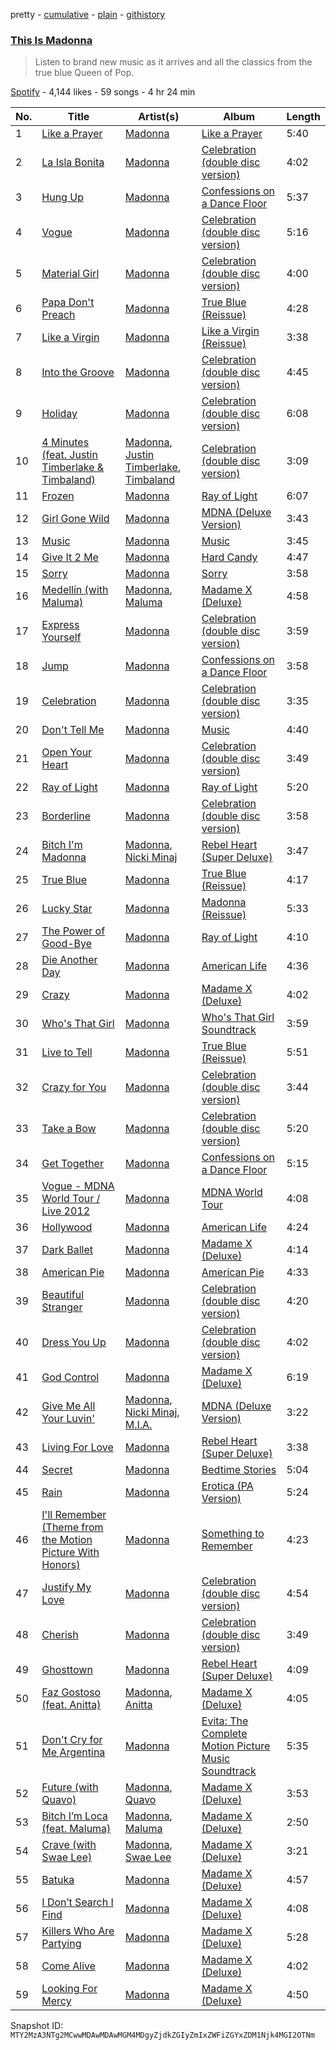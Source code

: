 pretty - [cumulative](/playlists/cumulative/37i9dQZF1DWTQllLRMgY9S.md) - [plain](/playlists/plain/37i9dQZF1DWTQllLRMgY9S) - [githistory](https://github.githistory.xyz/mackorone/spotify-playlist-archive/blob/main/playlists/plain/37i9dQZF1DWTQllLRMgY9S)

### [This Is Madonna](https://open.spotify.com/playlist/37i9dQZF1DWTQllLRMgY9S)

> Listen to brand new music as it arrives and all the classics from the true blue Queen of Pop.

[Spotify](https://open.spotify.com/user/spotify) - 4,144 likes - 59 songs - 4 hr 24 min

| No. | Title | Artist(s) | Album | Length |
|---|---|---|---|---|
| 1 | [Like a Prayer](https://open.spotify.com/track/2v7ywbUzCgcVohHaKUcacV) | [Madonna](https://open.spotify.com/artist/6tbjWDEIzxoDsBA1FuhfPW) | [Like a Prayer](https://open.spotify.com/album/48AGkmM7iO4jrELRnNZGPV) | 5:40 |
| 2 | [La Isla Bonita](https://open.spotify.com/track/2Iib2MV3ECFJAourgP9dlY) | [Madonna](https://open.spotify.com/artist/6tbjWDEIzxoDsBA1FuhfPW) | [Celebration \(double disc version\)](https://open.spotify.com/album/43lok9zd7BW5CoYkXZs7S0) | 4:02 |
| 3 | [Hung Up](https://open.spotify.com/track/3850dYVgOFIXJh5U4BFEWH) | [Madonna](https://open.spotify.com/artist/6tbjWDEIzxoDsBA1FuhfPW) | [Confessions on a Dance Floor](https://open.spotify.com/album/1hg0pQJLE9dzfT1kgZtDPr) | 5:37 |
| 4 | [Vogue](https://open.spotify.com/track/27QvYgBk0CHOVHthWnkuWt) | [Madonna](https://open.spotify.com/artist/6tbjWDEIzxoDsBA1FuhfPW) | [Celebration \(double disc version\)](https://open.spotify.com/album/43lok9zd7BW5CoYkXZs7S0) | 5:16 |
| 5 | [Material Girl](https://open.spotify.com/track/22sLuJYcvZOSoLLRYev1s5) | [Madonna](https://open.spotify.com/artist/6tbjWDEIzxoDsBA1FuhfPW) | [Celebration \(double disc version\)](https://open.spotify.com/album/43lok9zd7BW5CoYkXZs7S0) | 4:00 |
| 6 | [Papa Don't Preach](https://open.spotify.com/track/6A8OnjnpShshNpcqWtZRjr) | [Madonna](https://open.spotify.com/artist/6tbjWDEIzxoDsBA1FuhfPW) | [True Blue \(Reissue\)](https://open.spotify.com/album/6fmnT17jc2Sc69q3nza1eD) | 4:28 |
| 7 | [Like a Virgin](https://open.spotify.com/track/1ZPlNanZsJSPK5h9YZZFbZ) | [Madonna](https://open.spotify.com/artist/6tbjWDEIzxoDsBA1FuhfPW) | [Like a Virgin \(Reissue\)](https://open.spotify.com/album/2IU9ftOgyRL2caQGWK1jjX) | 3:38 |
| 8 | [Into the Groove](https://open.spotify.com/track/2m0M7YqCy4lXfedh18qd8N) | [Madonna](https://open.spotify.com/artist/6tbjWDEIzxoDsBA1FuhfPW) | [Celebration \(double disc version\)](https://open.spotify.com/album/43lok9zd7BW5CoYkXZs7S0) | 4:45 |
| 9 | [Holiday](https://open.spotify.com/track/4k6ktr10Hczmh55NY3LfJy) | [Madonna](https://open.spotify.com/artist/6tbjWDEIzxoDsBA1FuhfPW) | [Celebration \(double disc version\)](https://open.spotify.com/album/43lok9zd7BW5CoYkXZs7S0) | 6:08 |
| 10 | [4 Minutes \(feat\. Justin Timberlake & Timbaland\)](https://open.spotify.com/track/1oHClQEgDmmbcEx12Kc5nZ) | [Madonna](https://open.spotify.com/artist/6tbjWDEIzxoDsBA1FuhfPW), [Justin Timberlake](https://open.spotify.com/artist/31TPClRtHm23RisEBtV3X7), [Timbaland](https://open.spotify.com/artist/5Y5TRrQiqgUO4S36tzjIRZ) | [Celebration \(double disc version\)](https://open.spotify.com/album/43lok9zd7BW5CoYkXZs7S0) | 3:09 |
| 11 | [Frozen](https://open.spotify.com/track/2II03llydk4YnkBBvoYB3B) | [Madonna](https://open.spotify.com/artist/6tbjWDEIzxoDsBA1FuhfPW) | [Ray of Light](https://open.spotify.com/album/6cuNyrSmRjBeekioLdLkvI) | 6:07 |
| 12 | [Girl Gone Wild](https://open.spotify.com/track/6HlB4heRq3dA1pt38gmuqk) | [Madonna](https://open.spotify.com/artist/6tbjWDEIzxoDsBA1FuhfPW) | [MDNA \(Deluxe Version\)](https://open.spotify.com/album/6JlKrwy7tJKFBum4i9vxW2) | 3:43 |
| 13 | [Music](https://open.spotify.com/track/2BcOZ4vOeu2qZowIHrvTYy) | [Madonna](https://open.spotify.com/artist/6tbjWDEIzxoDsBA1FuhfPW) | [Music](https://open.spotify.com/album/3e3PxWKqv7lyZaR5d02abW) | 3:45 |
| 14 | [Give It 2 Me](https://open.spotify.com/track/6G7d2cbkZSaAOE0H6K1ohb) | [Madonna](https://open.spotify.com/artist/6tbjWDEIzxoDsBA1FuhfPW) | [Hard Candy](https://open.spotify.com/album/7jgBVzMVZuuhaTG5zQ0Vgk) | 4:47 |
| 15 | [Sorry](https://open.spotify.com/track/3YqJlngd0Bx4zsqWkkaGSa) | [Madonna](https://open.spotify.com/artist/6tbjWDEIzxoDsBA1FuhfPW) | [Sorry](https://open.spotify.com/album/1zFk0TzM4oAuvvON5NGuK5) | 3:58 |
| 16 | [Medellín \(with Maluma\)](https://open.spotify.com/track/6mfu6jyFgvnXeTPQrYNs8d) | [Madonna](https://open.spotify.com/artist/6tbjWDEIzxoDsBA1FuhfPW), [Maluma](https://open.spotify.com/artist/1r4hJ1h58CWwUQe3MxPuau) | [Madame X \(Deluxe\)](https://open.spotify.com/album/1G2YEQPXaOj1JZwa3ZiGe8) | 4:58 |
| 17 | [Express Yourself](https://open.spotify.com/track/6ioBgySxoeQKALvAeLEmId) | [Madonna](https://open.spotify.com/artist/6tbjWDEIzxoDsBA1FuhfPW) | [Celebration \(double disc version\)](https://open.spotify.com/album/43lok9zd7BW5CoYkXZs7S0) | 3:59 |
| 18 | [Jump](https://open.spotify.com/track/5hmRhU6fWzH0NjYmfhHjhp) | [Madonna](https://open.spotify.com/artist/6tbjWDEIzxoDsBA1FuhfPW) | [Confessions on a Dance Floor](https://open.spotify.com/album/1hg0pQJLE9dzfT1kgZtDPr) | 3:58 |
| 19 | [Celebration](https://open.spotify.com/track/5HktkLHDbjA6LTyRTBEzHy) | [Madonna](https://open.spotify.com/artist/6tbjWDEIzxoDsBA1FuhfPW) | [Celebration \(double disc version\)](https://open.spotify.com/album/43lok9zd7BW5CoYkXZs7S0) | 3:35 |
| 20 | [Don't Tell Me](https://open.spotify.com/track/7DOtIhTTpPZyjvbO509hSC) | [Madonna](https://open.spotify.com/artist/6tbjWDEIzxoDsBA1FuhfPW) | [Music](https://open.spotify.com/album/3e3PxWKqv7lyZaR5d02abW) | 4:40 |
| 21 | [Open Your Heart](https://open.spotify.com/track/3kme5Qos8h04yrKxsgur79) | [Madonna](https://open.spotify.com/artist/6tbjWDEIzxoDsBA1FuhfPW) | [Celebration \(double disc version\)](https://open.spotify.com/album/43lok9zd7BW5CoYkXZs7S0) | 3:49 |
| 22 | [Ray of Light](https://open.spotify.com/track/4Fpsa3pYc3gozrxHRRPvR6) | [Madonna](https://open.spotify.com/artist/6tbjWDEIzxoDsBA1FuhfPW) | [Ray of Light](https://open.spotify.com/album/6cuNyrSmRjBeekioLdLkvI) | 5:20 |
| 23 | [Borderline](https://open.spotify.com/track/4FMNpPI7mkhdeFCCk6fZiE) | [Madonna](https://open.spotify.com/artist/6tbjWDEIzxoDsBA1FuhfPW) | [Celebration \(double disc version\)](https://open.spotify.com/album/43lok9zd7BW5CoYkXZs7S0) | 3:58 |
| 24 | [Bitch I'm Madonna](https://open.spotify.com/track/3ae3RhRaW1AGrM9jpMOppQ) | [Madonna](https://open.spotify.com/artist/6tbjWDEIzxoDsBA1FuhfPW), [Nicki Minaj](https://open.spotify.com/artist/0hCNtLu0JehylgoiP8L4Gh) | [Rebel Heart \(Super Deluxe\)](https://open.spotify.com/album/1MfBS0vLHUvlKXWsS7RUun) | 3:47 |
| 25 | [True Blue](https://open.spotify.com/track/7azOuDeJGbxt5mvq3GQHXp) | [Madonna](https://open.spotify.com/artist/6tbjWDEIzxoDsBA1FuhfPW) | [True Blue \(Reissue\)](https://open.spotify.com/album/6fmnT17jc2Sc69q3nza1eD) | 4:17 |
| 26 | [Lucky Star](https://open.spotify.com/track/2hWI9GNr3kBrxZ7Mphho4Q) | [Madonna](https://open.spotify.com/artist/6tbjWDEIzxoDsBA1FuhfPW) | [Madonna \(Reissue\)](https://open.spotify.com/album/5lrlWKjNY0eTDXp9Bd3LpW) | 5:33 |
| 27 | [The Power of Good\-Bye](https://open.spotify.com/track/01VFDkHBNJcCNUjzD3flWg) | [Madonna](https://open.spotify.com/artist/6tbjWDEIzxoDsBA1FuhfPW) | [Ray of Light](https://open.spotify.com/album/6cuNyrSmRjBeekioLdLkvI) | 4:10 |
| 28 | [Die Another Day](https://open.spotify.com/track/7DUpuAzGUyJaJB3p9BC3Ms) | [Madonna](https://open.spotify.com/artist/6tbjWDEIzxoDsBA1FuhfPW) | [American Life](https://open.spotify.com/album/6makHXbA3KBYNlYEPXyFJW) | 4:36 |
| 29 | [Crazy](https://open.spotify.com/track/3Y6bCKPrsrKRSo8sg6PuL3) | [Madonna](https://open.spotify.com/artist/6tbjWDEIzxoDsBA1FuhfPW) | [Madame X \(Deluxe\)](https://open.spotify.com/album/1G2YEQPXaOj1JZwa3ZiGe8) | 4:02 |
| 30 | [Who's That Girl](https://open.spotify.com/track/3G0NNqwQ1sqRpySr6soHlH) | [Madonna](https://open.spotify.com/artist/6tbjWDEIzxoDsBA1FuhfPW) | [Who's That Girl Soundtrack](https://open.spotify.com/album/21vHnROXDZY51gJxsjTLXZ) | 3:59 |
| 31 | [Live to Tell](https://open.spotify.com/track/095MMFhB9qxPx2VsmvjnUs) | [Madonna](https://open.spotify.com/artist/6tbjWDEIzxoDsBA1FuhfPW) | [True Blue \(Reissue\)](https://open.spotify.com/album/6fmnT17jc2Sc69q3nza1eD) | 5:51 |
| 32 | [Crazy for You](https://open.spotify.com/track/6B4oVElDIKRNcNUary0WG7) | [Madonna](https://open.spotify.com/artist/6tbjWDEIzxoDsBA1FuhfPW) | [Celebration \(double disc version\)](https://open.spotify.com/album/43lok9zd7BW5CoYkXZs7S0) | 3:44 |
| 33 | [Take a Bow](https://open.spotify.com/track/7izFzcBTx3DVXFeFYDeZKB) | [Madonna](https://open.spotify.com/artist/6tbjWDEIzxoDsBA1FuhfPW) | [Celebration \(double disc version\)](https://open.spotify.com/album/43lok9zd7BW5CoYkXZs7S0) | 5:20 |
| 34 | [Get Together](https://open.spotify.com/track/1AQQ9DdpEemMVTHNz4eG9a) | [Madonna](https://open.spotify.com/artist/6tbjWDEIzxoDsBA1FuhfPW) | [Confessions on a Dance Floor](https://open.spotify.com/album/1hg0pQJLE9dzfT1kgZtDPr) | 5:15 |
| 35 | [Vogue \- MDNA World Tour / Live 2012](https://open.spotify.com/track/4A6LUIzDhbu3A01agDT1yz) | [Madonna](https://open.spotify.com/artist/6tbjWDEIzxoDsBA1FuhfPW) | [MDNA World Tour](https://open.spotify.com/album/1ZZSvLZfbkBDIFPSMi3Cqk) | 4:08 |
| 36 | [Hollywood](https://open.spotify.com/track/4ixxz1GXB57Q6K2nbR4AwL) | [Madonna](https://open.spotify.com/artist/6tbjWDEIzxoDsBA1FuhfPW) | [American Life](https://open.spotify.com/album/6makHXbA3KBYNlYEPXyFJW) | 4:24 |
| 37 | [Dark Ballet](https://open.spotify.com/track/4fxz9qgPY0L2EWsbmj5N5j) | [Madonna](https://open.spotify.com/artist/6tbjWDEIzxoDsBA1FuhfPW) | [Madame X \(Deluxe\)](https://open.spotify.com/album/1G2YEQPXaOj1JZwa3ZiGe8) | 4:14 |
| 38 | [American Pie](https://open.spotify.com/track/143846q5fnmWrMNx2fHa4W) | [Madonna](https://open.spotify.com/artist/6tbjWDEIzxoDsBA1FuhfPW) | [American Pie](https://open.spotify.com/album/387uL7LCtyfUPuUxKvxycI) | 4:33 |
| 39 | [Beautiful Stranger](https://open.spotify.com/track/3DlRZM6zKSlAZigHbJQ3cp) | [Madonna](https://open.spotify.com/artist/6tbjWDEIzxoDsBA1FuhfPW) | [Celebration \(double disc version\)](https://open.spotify.com/album/43lok9zd7BW5CoYkXZs7S0) | 4:20 |
| 40 | [Dress You Up](https://open.spotify.com/track/4B2r9HXgUqRcPwUG3BYPlc) | [Madonna](https://open.spotify.com/artist/6tbjWDEIzxoDsBA1FuhfPW) | [Celebration \(double disc version\)](https://open.spotify.com/album/43lok9zd7BW5CoYkXZs7S0) | 4:02 |
| 41 | [God Control](https://open.spotify.com/track/1g1KZTgP2crk4QMOIZXlcA) | [Madonna](https://open.spotify.com/artist/6tbjWDEIzxoDsBA1FuhfPW) | [Madame X \(Deluxe\)](https://open.spotify.com/album/1G2YEQPXaOj1JZwa3ZiGe8) | 6:19 |
| 42 | [Give Me All Your Luvin'](https://open.spotify.com/track/6itmvfsFDZZSI05ipy1XKK) | [Madonna](https://open.spotify.com/artist/6tbjWDEIzxoDsBA1FuhfPW), [Nicki Minaj](https://open.spotify.com/artist/0hCNtLu0JehylgoiP8L4Gh), [M.I.A.](https://open.spotify.com/artist/0QJIPDAEDILuo8AIq3pMuU) | [MDNA \(Deluxe Version\)](https://open.spotify.com/album/6JlKrwy7tJKFBum4i9vxW2) | 3:22 |
| 43 | [Living For Love](https://open.spotify.com/track/44hU1vQsURKDvutJVwMXZz) | [Madonna](https://open.spotify.com/artist/6tbjWDEIzxoDsBA1FuhfPW) | [Rebel Heart \(Super Deluxe\)](https://open.spotify.com/album/1MfBS0vLHUvlKXWsS7RUun) | 3:38 |
| 44 | [Secret](https://open.spotify.com/track/15FcP9qwmIKqaD5NhfhNpu) | [Madonna](https://open.spotify.com/artist/6tbjWDEIzxoDsBA1FuhfPW) | [Bedtime Stories](https://open.spotify.com/album/1saoZHjleM0tAQQoCvpMrB) | 5:04 |
| 45 | [Rain](https://open.spotify.com/track/3b3PnE1ROIZzILjmCGjVib) | [Madonna](https://open.spotify.com/artist/6tbjWDEIzxoDsBA1FuhfPW) | [Erotica \(PA Version\)](https://open.spotify.com/album/1a2NoE9makqEWb1uUogxFQ) | 5:24 |
| 46 | [I'll Remember \(Theme from the Motion Picture With Honors\)](https://open.spotify.com/track/00U0pedRUMEzREpyRqbVT6) | [Madonna](https://open.spotify.com/artist/6tbjWDEIzxoDsBA1FuhfPW) | [Something to Remember](https://open.spotify.com/album/7kUiJdXqLkMTkpY0PmXUv5) | 4:23 |
| 47 | [Justify My Love](https://open.spotify.com/track/6BWRvw630R8z2vNMok6quI) | [Madonna](https://open.spotify.com/artist/6tbjWDEIzxoDsBA1FuhfPW) | [Celebration \(double disc version\)](https://open.spotify.com/album/43lok9zd7BW5CoYkXZs7S0) | 4:54 |
| 48 | [Cherish](https://open.spotify.com/track/7BLKBIoijWCkDyOATEr5vW) | [Madonna](https://open.spotify.com/artist/6tbjWDEIzxoDsBA1FuhfPW) | [Celebration \(double disc version\)](https://open.spotify.com/album/43lok9zd7BW5CoYkXZs7S0) | 3:49 |
| 49 | [Ghosttown](https://open.spotify.com/track/4TlPIZBaO7DjEmItfoXC53) | [Madonna](https://open.spotify.com/artist/6tbjWDEIzxoDsBA1FuhfPW) | [Rebel Heart \(Super Deluxe\)](https://open.spotify.com/album/1MfBS0vLHUvlKXWsS7RUun) | 4:09 |
| 50 | [Faz Gostoso \(feat\. Anitta\)](https://open.spotify.com/track/2SC14LGDbRWRlyLg9Wupa0) | [Madonna](https://open.spotify.com/artist/6tbjWDEIzxoDsBA1FuhfPW), [Anitta](https://open.spotify.com/artist/7FNnA9vBm6EKceENgCGRMb) | [Madame X \(Deluxe\)](https://open.spotify.com/album/1G2YEQPXaOj1JZwa3ZiGe8) | 4:05 |
| 51 | [Don't Cry for Me Argentina](https://open.spotify.com/track/0bLRXQaWzmSXRXPmP6JnEF) | [Madonna](https://open.spotify.com/artist/6tbjWDEIzxoDsBA1FuhfPW) | [Evita: The Complete Motion Picture Music Soundtrack](https://open.spotify.com/album/7FEyjOwZ7Hjvtb92GjM286) | 5:35 |
| 52 | [Future \(with Quavo\)](https://open.spotify.com/track/5IQgTY3f8ZeRW8o7cyFMX5) | [Madonna](https://open.spotify.com/artist/6tbjWDEIzxoDsBA1FuhfPW), [Quavo](https://open.spotify.com/artist/0VRj0yCOv2FXJNP47XQnx5) | [Madame X \(Deluxe\)](https://open.spotify.com/album/1G2YEQPXaOj1JZwa3ZiGe8) | 3:53 |
| 53 | [Bitch I’m Loca \(feat\. Maluma\)](https://open.spotify.com/track/4EoMHVpNZTLVfAIgYzfufZ) | [Madonna](https://open.spotify.com/artist/6tbjWDEIzxoDsBA1FuhfPW), [Maluma](https://open.spotify.com/artist/1r4hJ1h58CWwUQe3MxPuau) | [Madame X \(Deluxe\)](https://open.spotify.com/album/1G2YEQPXaOj1JZwa3ZiGe8) | 2:50 |
| 54 | [Crave \(with Swae Lee\)](https://open.spotify.com/track/3DTq6oxUWv20TEKQO9IVF3) | [Madonna](https://open.spotify.com/artist/6tbjWDEIzxoDsBA1FuhfPW), [Swae Lee](https://open.spotify.com/artist/1zNqQNIdeOUZHb8zbZRFMX) | [Madame X \(Deluxe\)](https://open.spotify.com/album/1G2YEQPXaOj1JZwa3ZiGe8) | 3:21 |
| 55 | [Batuka](https://open.spotify.com/track/35skCNkwwEQIgJCSncfbBe) | [Madonna](https://open.spotify.com/artist/6tbjWDEIzxoDsBA1FuhfPW) | [Madame X \(Deluxe\)](https://open.spotify.com/album/1G2YEQPXaOj1JZwa3ZiGe8) | 4:57 |
| 56 | [I Don’t Search I Find](https://open.spotify.com/track/6RwkmsgTmxUK2TziYWqlqL) | [Madonna](https://open.spotify.com/artist/6tbjWDEIzxoDsBA1FuhfPW) | [Madame X \(Deluxe\)](https://open.spotify.com/album/1G2YEQPXaOj1JZwa3ZiGe8) | 4:08 |
| 57 | [Killers Who Are Partying](https://open.spotify.com/track/68vWLW3xY35CHvYS2Sn55Q) | [Madonna](https://open.spotify.com/artist/6tbjWDEIzxoDsBA1FuhfPW) | [Madame X \(Deluxe\)](https://open.spotify.com/album/1G2YEQPXaOj1JZwa3ZiGe8) | 5:28 |
| 58 | [Come Alive](https://open.spotify.com/track/6hHPBnTvgBjmJoUowLa23S) | [Madonna](https://open.spotify.com/artist/6tbjWDEIzxoDsBA1FuhfPW) | [Madame X \(Deluxe\)](https://open.spotify.com/album/1G2YEQPXaOj1JZwa3ZiGe8) | 4:02 |
| 59 | [Looking For Mercy](https://open.spotify.com/track/1MyVadO3ei1DGHVbDowQGv) | [Madonna](https://open.spotify.com/artist/6tbjWDEIzxoDsBA1FuhfPW) | [Madame X \(Deluxe\)](https://open.spotify.com/album/1G2YEQPXaOj1JZwa3ZiGe8) | 4:50 |

Snapshot ID: `MTY2MzA3NTg2MCwwMDAwMDAwMGM4MDgyZjdkZGIyZmIxZWFiZGYxZDM1Njk4MGI2OTNm`
